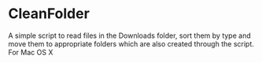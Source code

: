 # CleanFolder
A simple script to read files in the Downloads folder, sort them by type and move them to appropriate folders which are also created through the script. For Mac OS X
